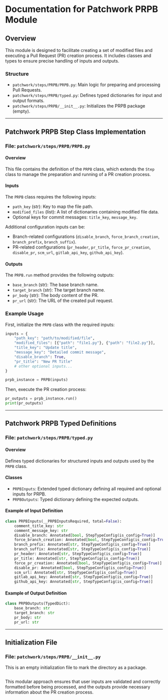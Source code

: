 # Documentation for Patchwork PRPB Module

## Overview

This module is designed to facilitate creating a set of modified files and executing a Pull Request (PR) creation process. It includes classes and types to ensure precise handling of inputs and outputs.

### Structure

- `patchwork/steps/PRPB/PRPB.py`: Main logic for preparing and processing Pull Requests.
- `patchwork/steps/PRPB/typed.py`: Defines typed dictionaries for input and output formats.
- `patchwork/steps/PRPB/__init__.py`: Initializes the PRPB package (empty).

---

## Patchwork PRPB Step Class Implementation

### File: `patchwork/steps/PRPB/PRPB.py`

#### Overview

This file contains the definition of the `PRPB` class, which extends the `Step` class to manage the preparation and running of a PR creation process.

#### Inputs

The `PRPB` class requires the following inputs:
- `path_key` (str): Key to map the file path.
- `modified_files` (list): A list of dictionaries containing modified file data.
- Optional keys for commit messages: `title_key`, `message_key`.
  
Additional configuration inputs can be:
- Branch-related configurations (`disable_branch`, `force_branch_creation`, `branch_prefix`, `branch_suffix`).
- PR-related configurations (`pr_header`, `pr_title`, `force_pr_creation`, `disable_pr`, `scm_url`, `gitlab_api_key`, `github_api_key`).

#### Outputs

The `PRPB.run` method provides the following outputs:
- `base_branch` (str): The base branch name.
- `target_branch` (str): The target branch name.
- `pr_body` (str): The body content of the PR.
- `pr_url` (str): The URL of the created pull request.

### Example Usage

First, initialize the `PRPB` class with the required inputs:

```python
inputs = {
    "path_key": "path/to/modified/file",
    "modified_files": [{"path": "file1.py"}, {"path": "file2.py"}],
    "title_key": "Update title",
    "message_key": "Detailed commit message",
    "disable_branch": True,
    "pr_title": "New PR Title"
    # other optional inputs...
}

prpb_instance = PRPB(inputs)
```

Then, execute the PR creation process:

```python
pr_outputs = prpb_instance.run()
print(pr_outputs)
```

---

## Patchwork PRPB Typed Definitions

### File: `patchwork/steps/PRPB/typed.py`

#### Overview

Defines typed dictionaries for structured inputs and outputs used by the `PRPB` class.

#### Classes

- `PRPBInputs`: Extended typed dictionary defining all required and optional inputs for PRPB.
- `PRPBOutputs`: Typed dictionary defining the expected outputs.

#### Example of Input Definition

```python
class PRPBInputs(__PRPBInputsRequired, total=False):
    comment_title_key: str
    comment_message_key: str
    disable_branch: Annotated[bool, StepTypeConfig(is_config=True)]
    force_branch_creation: Annotated[bool, StepTypeConfig(is_config=True)]
    branch_prefix: Annotated[str, StepTypeConfig(is_config=True)]
    branch_suffix: Annotated[str, StepTypeConfig(is_config=True)]
    pr_header: Annotated[str, StepTypeConfig(is_config=True)]
    pr_title: Annotated[str, StepTypeConfig(is_config=True)]
    force_pr_creation: Annotated[bool, StepTypeConfig(is_config=True)]
    disable_pr: Annotated[bool, StepTypeConfig(is_config=True)]
    scm_url: Annotated[str, StepTypeConfig(is_config=True)]
    gitlab_api_key: Annotated[str, StepTypeConfig(is_config=True)]
    github_api_key: Annotated[str, StepTypeConfig(is_config=True)]
```

#### Example of Output Definition

```python
class PRPBOutputs(TypedDict):
    base_branch: str
    target_branch: str
    pr_body: str
    pr_url: str
```

---

## Initialization File

### File: `patchwork/steps/PRPB/__init__.py`

This is an empty initialization file to mark the directory as a package.

```python

```

This modular approach ensures that user inputs are validated and correctly formatted before being processed, and the outputs provide necessary information about the PR creation process.